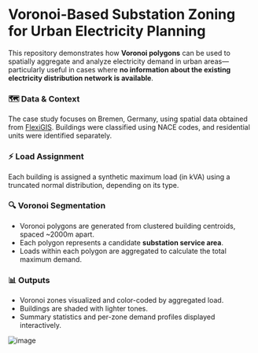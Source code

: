 # Voronoi-Based Substation Zoning for Urban Electricity Planning

This repository demonstrates how **Voronoi polygons** can be used to spatially aggregate and analyze electricity demand in urban areas—particularly useful in cases where **no information about the existing electricity distribution network is available**.

### 🗺 Data & Context

The case study focuses on Bremen, Germany, using spatial data obtained from [FlexiGIS](https://github.com/FlexiGIS/FlexiGIS). Buildings were classified using NACE codes, and residential units were identified separately.

### ⚡ Load Assignment

Each building is assigned a synthetic maximum load (in kVA) using a truncated normal distribution, depending on its type.

### 🔍 Voronoi Segmentation

- Voronoi polygons are generated from clustered building centroids, spaced ~2000m apart.
- Each polygon represents a candidate **substation service area**.
- Loads within each polygon are aggregated to calculate the total maximum demand.

### 📊 Outputs

- Voronoi zones visualized and color-coded by aggregated load.
- Buildings are shaded with lighter tones.
- Summary statistics and per-zone demand profiles displayed interactively.

![image](https://github.com/user-attachments/assets/ad0b2897-ef4a-4ef8-98cd-f0e1ebcad7e2)
